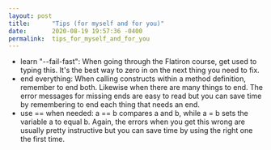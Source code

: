 ```yaml
---
layout: post
title:      "Tips (for myself and for you)"
date:       2020-08-19 19:57:36 -0400
permalink:  tips_for_myself_and_for_you
---
```



* learn "--fail-fast": When going through the Flatiron course, get used to typing this. It's the best way to zero in on the next thing you need to fix.
* end everything: When calling constructs within a method definition, remember to end both. Likewise when there are many things to end. The error messages for missing ends are easy to read but you can save time by remembering to end each thing that needs an end.
* use == when needed: a == b compares a and b, while a = b sets the variable a to equal b. Again, the errors when you get this wrong are usually pretty instructive but you can save time by using the right one the first time.

